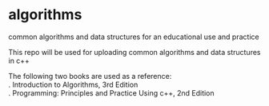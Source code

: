 # algorithms
common algorithms and data structures for an educational use and practice

This repo will be used for uploading common algorithms and data structures in c++

The following two books are used as a reference:  
 . Introduction to Algorithms, 3rd Edition  
 . Programming: Principles and Practice Using c++, 2nd Edition
